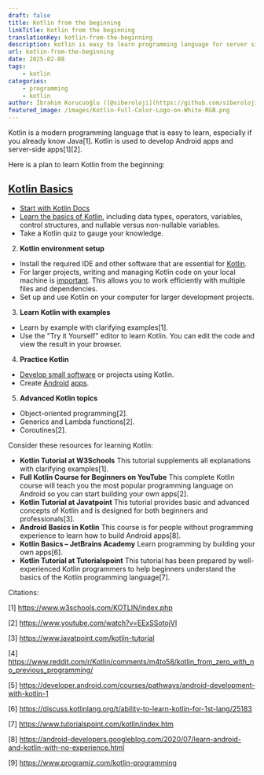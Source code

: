 ```yaml
---
draft: false
title: Kotlin from the beginning
linkTitle: Kotlin from the beginning
translationKey: kotlin-from-the-beginning
description: kotlin is easy to learn programming language for server side and android development.
url: kotlin-from-the-beginning
date: 2025-02-08
tags:
    - kotlin
categories:
    - programming
    - kotlin
author: İbrahim Korucuoğlu ([@siberoloji](https://github.com/siberoloji))
featured_image: /images/Kotlin-Full-Color-Logo-on-White-RGB.png
---
```

Kotlin is a modern programming language that is easy to learn, especially if you already know Java[1]. Kotlin is used to develop Android apps and server-side apps[1][2].

Here is a plan to learn Kotlin from the beginning:
## [Kotlin Basics](https://www.w3schools.com/KOTLIN/index.php)
 *   [Start with Kotlin Docs](https://discuss.kotlinlang.org/t/ability-to-learn-kotlin-for-1st-lang/25183)
 *   [Learn the basics of Kotlin](https://developer.android.com/courses/pathways/android-development-with-kotlin-1), including data types, operators, variables, control structures, and nullable versus non-nullable variables.
 *   Take a Kotlin quiz to gauge your knowledge.
2. **Kotlin environment setup**
 *   Install the required IDE and other software that are essential for [Kotlin](https://www.tutorialspoint.com/kotlin/index.htm).
 *   For larger projects, writing and managing Kotlin code on your local machine is [important](https://www.programiz.com/kotlin-programming). This allows you to work efficiently with multiple files and dependencies.
 *   Set up and use Kotlin on your computer for larger development projects.
3. **Learn Kotlin with examples**
 *   Learn by example with clarifying examples[1].
 *   Use the "Try it Yourself" editor to learn Kotlin. You can edit the code and view the result in your browser.
4. **Practice Kotlin**
 *   [Develop small software](https://www.tutorialspoint.com/kotlin/index.htm) or projects using Kotlin.
 *   Create [Android](https://android-developers.googleblog.com/2020/07/learn-android-and-kotlin-with-no-experience.html) [apps](https://www.youtube.com/watch?v=EExSSotojVI).
5. **Advanced Kotlin topics**
 *   Object-oriented programming[2].
 *   Generics and Lambda functions[2].
 *   Coroutines[2].

Consider these resources for learning Kotlin:
*   **Kotlin Tutorial at W3Schools** This tutorial supplements all explanations with clarifying examples[1].
*   **Full Kotlin Course for Beginners on YouTube** This complete Kotlin course will teach you the most popular programming language on Android so you can start building your own apps[2].
*   **Kotlin Tutorial at Javatpoint** This tutorial provides basic and advanced concepts of Kotlin and is designed for both beginners and professionals[3].
*   **Android Basics in Kotlin** This course is for people without programming experience to learn how to build Android apps[8].
*   **Kotlin Basics – JetBrains Academy** Learn programming by building your own apps[6].
*   **Kotlin Tutorial at Tutorialspoint** This tutorial has been prepared by well-experienced Kotlin programmers to help beginners understand the basics of the Kotlin programming language[7].

Citations:

[1] https://www.w3schools.com/KOTLIN/index.php

[2] https://www.youtube.com/watch?v=EExSSotojVI

[3] https://www.javatpoint.com/kotlin-tutorial

[4] https://www.reddit.com/r/Kotlin/comments/m4to58/kotlin_from_zero_with_no_previous_programming/

[5] https://developer.android.com/courses/pathways/android-development-with-kotlin-1

[6] https://discuss.kotlinlang.org/t/ability-to-learn-kotlin-for-1st-lang/25183

[7] https://www.tutorialspoint.com/kotlin/index.htm

[8] https://android-developers.googleblog.com/2020/07/learn-android-and-kotlin-with-no-experience.html

[9] https://www.programiz.com/kotlin-programming
